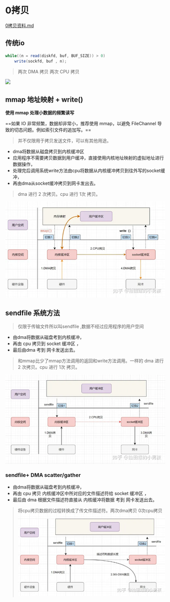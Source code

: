 # 0拷贝

[0拷贝资料.md](0%E6%8B%B7%E8%B4%9D%E8%B5%84%E6%96%99.md)

## 传统io

```java
while((n = read(diskfd, buf, BUF_SIZE)) > 0)
    write(sockfd, buf , n);
```

> 两次 DMA 拷贝 两次 CPU 拷贝

![](https://pic1.zhimg.com/80/v2-3475e179de7fd24ea59a1e0b0a0dbf40_720w.webp)

## mmap 地址映射 + write()

 **使用 mmap 处理小数据的频繁读写**

==如果 IO 非常频繁，数据却非常小，推荐使用 mmap，以避免 FileChannel 导致的切态问题。例如索引文件的追加写。==

> 并不仅限用于拷贝发送文件，可以有其他用途。

- dma将数据从磁盘拷贝到内核缓冲区 
- 应用程序不需要拷贝数据到用户缓冲，直接使用内核地址映射的虚拟地址进行数据操作，
- 处理完后调用系统write方法由cpu将数据从内核缓冲拷贝到往外写的socket缓冲，
- 再由dma从socket缓冲拷贝到网卡发出去。

>dma 进行 2 次拷贝。cpu 进行 1次 拷贝。

![](_resources/0拷贝资料/c00593f20f8e65c1672b3d18a72c89a9_MD5.webp)


## sendfile 系统方法

>仅限于传输文件所以叫sendfile ,数据不经过应用程序的用户空间

  - 由dma将数据从磁盘考到内核缓冲，
  - 再由 cpu 拷贝到  socket 缓冲区 ，
  - 最后由dma 考到 网卡发送出去。
  
  >和mmap比少了mmap方法调用的返回和write方法调用。一样的   dma 进行 2 次拷贝。cpu 进行 1次 拷贝。
  

![](_resources/0拷贝资料/0ec17ef3471327dd9621443cc75b31c2_MD5.webp)
	
	
### sendfile+ DMA scatter/gather 

- 由dma将数据从磁盘考到内核缓冲，
- 再由 cpu 拷贝 内核缓冲区中所对应的文件描述符给   socket 缓冲区 ，
- 最后由 dma 根据文件描述符直接从  内核缓冲将数据 考到 网卡发送出去。

>	将cpu拷贝数据的过程转换成了传文件描述符。两次dma拷贝 0次cpu拷贝
![](_resources/0拷贝资料/a06466acb7d7d091677e629d8daac3f2_MD5.webp)